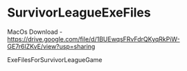 # SurvivorLeagueExeFiles

MacOs Download - https://drive.google.com/file/d/1BUEwqsFRvFdrQKyqRkPiW-GE7r6lZKvE/view?usp=sharing


ExeFilesForSurvivorLeagueGame
